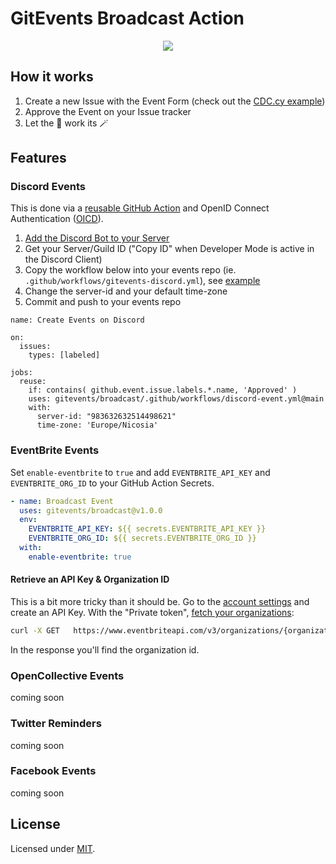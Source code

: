 # GitEvents Broadcast Action

<p align="center">
  <img src="assets/gitevents-flow.png">
</p>

## How it works

1. Create a new Issue with the Event Form (check out the [CDC.cy example](https://github.com/cyprus-developer-community/events/blob/main/.github/ISSUE_TEMPLATE/event.yml))
2. Approve the Event on your Issue tracker
3. Let the :robot: work its :magic_wand:

## Features

### Discord Events

This is done via a [reusable GitHub Action](https://docs.github.com/en/actions/using-workflows/reusing-workflows#using-inputs-and-secrets-in-a-reusable-workflow) and OpenID Connect Authentication ([OICD](https://docs.github.com/en/actions/deployment/security-hardening-your-deployments/using-openid-connect-with-reusable-workflows)).

1. [Add the Discord Bot to your Server](https://discord.com/api/oauth2/authorize?client_id=989117237619208233&scope=bot&permissions=8589953024)
2. Get your Server/Guild ID ("Copy ID" when Developer Mode is active in the Discord Client)
3. Copy the workflow below into your events repo (ie. `.github/workflows/gitevents-discord.yml`), see [example](https://github.com/cyprus-developer-community/events/blob/main/.github/workflows/gitevents-discord.yml)
4. Change the server-id and your default time-zone
5. Commit and push to your events repo

```
name: Create Events on Discord

on:
  issues:
    types: [labeled]

jobs:
  reuse:
    if: contains( github.event.issue.labels.*.name, 'Approved' )
    uses: gitevents/broadcast/.github/workflows/discord-event.yml@main
    with:
      server-id: "983632632514498621"
      time-zone: 'Europe/Nicosia'
```

### EventBrite Events

Set `enable-eventbrite` to `true` and add `EVENTBRITE_API_KEY` and `EVENTBRITE_ORG_ID` to your GitHub Action Secrets.

```yml
- name: Broadcast Event
  uses: gitevents/broadcast@v1.0.0
  env:
    EVENTBRITE_API_KEY: ${{ secrets.EVENTBRITE_API_KEY }}
    EVENTBRITE_ORG_ID: ${{ secrets.EVENTBRITE_ORG_ID }}
  with:
    enable-eventbrite: true
```

#### Retrieve an API Key & Organization ID

This is a bit more tricky than it should be. Go to the [account settings](https://www.eventbrite.com/account-settings/apps) and create an API Key. With the "Private token", [fetch your organizations](https://www.eventbrite.com/platform/docs/events):

```bash
curl -X GET   https://www.eventbriteapi.com/v3/organizations/{organization_id}/events/   -H 'Authorization: Bearer PRIVATE_TOKEN'
```

In the response you'll find the organization id.

### OpenCollective Events

coming soon

### Twitter Reminders

coming soon

### Facebook Events

coming soon

## License

Licensed under [MIT](./LICENSE).
